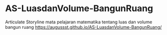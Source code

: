 # AS-LuasdanVolume-BangunRuang
Articulate Storyline mata pelajaran matematika tentang luas dan volume bangun ruang
https://augussst.github.io/AS-LuasdanVolume-BangunRuang/ 
